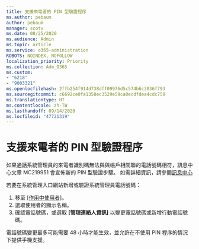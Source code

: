 ```yaml
---
title: 支援來電者的 PIN 型驗證程序
ms.author: pebaum
author: pebaum
manager: scotv
ms.date: 08/25/2020
ms.audience: Admin
ms.topic: article
ms.service: o365-administration
ROBOTS: NOINDEX, NOFOLLOW
localization_priority: Priority
ms.collection: Adm_O365
ms.custom:
- "6218"
- "9003321"
ms.openlocfilehash: 2ffb254f914d738dff09976d5c574b6c3036f793
ms.sourcegitcommit: c6692ce0fa1358ec3529e59ca0ecdfdea4cdc759
ms.translationtype: HT
ms.contentlocale: zh-TW
ms.lasthandoff: 09/14/2020
ms.locfileid: "47721319"
---
```

# <a name="pin-based-verification-process-for-support-callers"></a>支援來電者的 PIN 型驗證程序

如果通話系統管理員的來電者識別碼無法與與帳戶相關聯的電話號碼相符，訊息中心文章 MC219951 會宣佈新的 PIN 型驗證步驟。 如需詳細資訊，請參閱[訊息中心](https://admin.microsoft.com/AdminPortal/Home#/MessageCenter) 

若要在系統管理入口網站新增或驗證系統管理員電話號碼：  

1. 移至 [[作用中使用者]](https://admin.microsoft.com/AdminPortal/Home#/users)。
2. 選取使用者的顯示名稱。
3. 確認電話號碼，或選取 **[管理連絡人資訊]** 以變更電話號碼或新增行動電話號碼。     

電話號碼變更最多可能需要 48 小時才能生效，並允許在不使用 PIN 程序的情況下提供手機支援。